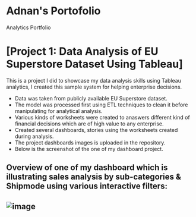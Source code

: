 # Adnan's Portofolio
Analytics Portfolio
# [Project 1: Data Analysis of EU Superstore Dataset Using Tableau]

This is a project I did to showcase my data analysis skills using Tableau analytics, I created this sample system for helping enterprise decisions.

* Data was taken from publicly available EU Superstore dataset.
* The model was processed first using ETL techniques to clean it before manipulating for analytical analysis.
* Various kinds of worksheets were created to anaswers different kind of financial decisions which are of high value to any enterprise.
* Created several dashboards, stories using the worksheets created during analysis.
* The project dashboards images is uploaded in the repository.
* Below is the screenshot of the one of my dashboard project.
## Overview of one of my dashboard which is illustrating sales analysis by sub-categories & Shipmode using various interactive filters:
## ![image](https://github.com/scorgious/Adnan_Portofolio/assets/16821246/8da609ff-f67a-4b35-8f7b-219386f19991)
